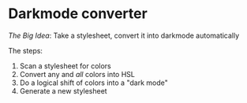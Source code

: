 # Darkmode converter
*The Big Idea*:
Take a stylesheet, convert it into darkmode automatically


The steps:

1. Scan a stylesheet for colors
2. Convert any and _all_ colors into HSL
3. Do a logical shift of colors into a "dark mode"
4. Generate a new stylesheet

